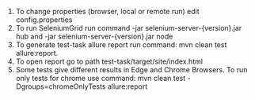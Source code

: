 1. To change properties (browser, local or remote run) edit config.properties
2. To run SeleniumGrid run command -jar selenium-server-{version}.jar hub and -jar selenium-server-{version}.jar node
3. To generate test-task allure report run command: mvn clean test allure:report.
4. To open report go to path test-task/target/site/index.html
5. Some tests give different results in Edge and Chrome Browsers. To run only tests for chrome use command: 
mvn clean test -Dgroups=chromeOnlyTests allure:report

